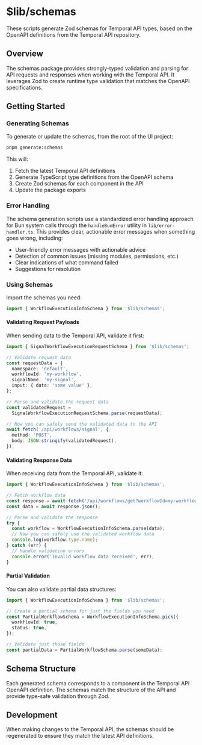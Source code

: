 # $lib/schemas

These scripts generate Zod schemas for Temporal API types, based on the OpenAPI definitions from the Temporal API repository.

## Overview

The schemas package provides strongly-typed validation and parsing for API
requests and responses when working with the Temporal API. It leverages Zod to
create runtime type validation that matches the OpenAPI specifications.

## Getting Started

### Generating Schemas

To generate or update the schemas, from the root of the UI project:

```bash
pnpm generate:schemas
```

This will:

1. Fetch the latest Temporal API definitions
2. Generate TypeScript type definitions from the OpenAPI schema
3. Create Zod schemas for each component in the API
4. Update the package exports

### Error Handling

The schema generation scripts use a standardized error handling approach for Bun system calls through the `handleBunError` utility in `lib/error-handler.ts`. This provides clear, actionable error messages when something goes wrong, including:

- User-friendly error messages with actionable advice
- Detection of common issues (missing modules, permissions, etc.)
- Clear indications of what command failed
- Suggestions for resolution

### Using Schemas

Import the schemas you need:

```typescript
import { WorkflowExecutionInfoSchema } from '$lib/schemas';
```

#### Validating Request Payloads

When sending data to the Temporal API, validate it first:

```typescript
import { SignalWorkflowExecutionRequestSchema } from '$lib/schemas';

// Validate request data
const requestData = {
  namespace: 'default',
  workflowId: 'my-workflow',
  signalName: 'my-signal',
  input: { data: 'some value' },
};

// Parse and validate the request data
const validatedRequest =
  SignalWorkflowExecutionRequestSchema.parse(requestData);

// Now you can safely send the validated data to the API
await fetch('/api/workflows/signal', {
  method: 'POST',
  body: JSON.stringify(validatedRequest),
});
```

#### Validating Response Data

When receiving data from the Temporal API, validate it:

```typescript
import { WorkflowExecutionInfoSchema } from '$lib/schemas';

// Fetch workflow data
const response = await fetch('/api/workflows/get?workflowId=my-workflow');
const data = await response.json();

// Parse and validate the response
try {
  const workflow = WorkflowExecutionInfoSchema.parse(data);
  // Now you can safely use the validated workflow data
  console.log(workflow.type.name);
} catch (err) {
  // Handle validation errors
  console.error('Invalid workflow data received', err);
}
```

#### Partial Validation

You can also validate partial data structures:

```typescript
import { WorkflowExecutionInfoSchema } from '$lib/schemas';

// Create a partial schema for just the fields you need
const PartialWorkflowSchema = WorkflowExecutionInfoSchema.pick({
  workflowId: true,
  status: true,
});

// Validate just those fields
const partialData = PartialWorkflowSchema.parse(someData);
```

## Schema Structure

Each generated schema corresponds to a component in the Temporal API OpenAPI
definition. The schemas match the structure of the API and provide type-safe
validation through Zod.

## Development

When making changes to the Temporal API, the schemas should be regenerated to
ensure they match the latest API definitions.
